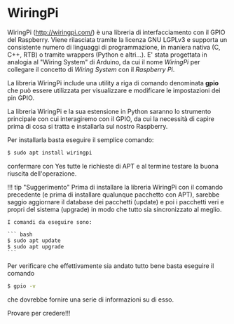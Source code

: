 # WiringPi

WiringPi (<http://wiringpi.com/>) è una libreria di interfacciamento con
il GPIO del Raspberry. Viene rilasciata tramite la licenza GNU LGPLv3 e
supporta un consistente numero di linguaggi di programmazione, in
maniera nativa (C, C++, RTB) o tramite wrappers (Python e altri...).
E' stata progettata in analogia al "Wiring System" di Arduino, da cui
il nome *WiringPi* per collegare il concetto di *Wiring System* con il
*Raspberry Pi*.

La libreria WiringPi include una utility a riga di comando denominata
**gpio** che può essere utilizzata per visualizzare e modificare le
impostazioni dei pin GPIO.

La libreria WiringPi e la sua estensione in Python saranno lo strumento
principale con cui interagiremo con il GPIO, da cui la necessità di
capire prima di cosa si tratta e installarla sul nostro Raspberry.

Per installarla basta eseguire il semplice comando:

``` bash
$ sudo apt install wiringpi
```

confermare con Yes tutte le richieste di APT e al termine testare la
buona riuscita dell'operazione.

!!! tip "Suggerimento"
    Prima di installare la libreria WiringPi con il comando precedente (e
    prima di installare qualunque pacchetto con APT), sarebbe saggio
    aggiornare il database dei pacchetti (update) e poi i pacchetti veri e
    propri del sistema (upgrade) in modo che tutto sia sincronizzato al
    meglio.

    I comandi da eseguire sono:

    ``` bash
    $ sudo apt update
    $ sudo apt upgrade
    ```


Per verificare che effettivamente sia andato tutto bene basta eseguire il comando

``` bash
$ gpio -v
```

che dovrebbe fornire una serie di informazioni su di esso.

Provare per credere!!!
